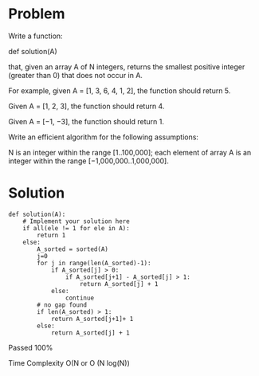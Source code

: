 # Problem
Write a function:

def solution(A)

that, given an array A of N integers, returns the smallest positive integer (greater than 0) that does not occur in A.

For example, given A = [1, 3, 6, 4, 1, 2], the function should return 5.

Given A = [1, 2, 3], the function should return 4.

Given A = [−1, −3], the function should return 1.

Write an efficient algorithm for the following assumptions:

N is an integer within the range [1..100,000];
each element of array A is an integer within the range [−1,000,000..1,000,000].

# Solution
```
def solution(A):
    # Implement your solution here
    if all(ele != 1 for ele in A):
        return 1
    else:
        A_sorted = sorted(A) 
        j=0
        for j in range(len(A_sorted)-1):
            if A_sorted[j] > 0:
                if A_sorted[j+1] - A_sorted[j] > 1:
                    return A_sorted[j] + 1
            else:
                continue
        # no gap found
        if len(A_sorted) > 1:
            return A_sorted[j+1]+ 1
        else:
            return A_sorted[j] + 1
```

Passed 100%

Time Complexity O(N or O (N log(N))
